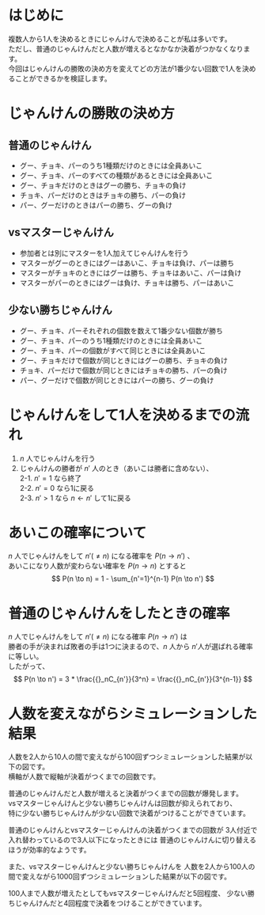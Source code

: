 <!-- じゃんけんで1人を決定する方法の比較 -->

# はじめに
複数人から1人を決めるときにじゃんけんで決めることが私は多いです。  
ただし、普通のじゃんけんだと人数が増えるとなかなか決着がつかなくなります。  
今回はじゃんけんの勝敗の決め方を変えてどの方法が1番少ない回数で1人を決めることができるかを検証します。  

# じゃんけんの勝敗の決め方
## 普通のじゃんけん
- グー、チョキ、パーのうち1種類だけのときには全員あいこ
- グー、チョキ、パーのすべての種類があるときには全員あいこ
- グー、チョキだけのときはグーの勝ち、チョキの負け
- チョキ、パーだけのときはチョキの勝ち、パーの負け
- パー、グーだけのときはパーの勝ち、グーの負け

## vsマスターじゃんけん
- 参加者とは別にマスターを1人加えてじゃんけんを行う
- マスターがグーのときにはグーはあいこ、チョキは負け、パーは勝ち
- マスターがチョキのときにはグーは勝ち、チョキはあいこ、パーは負け
- マスターがパーのときにはグーは負け、チョキは勝ち、パーはあいこ

## 少ない勝ちじゃんけん
- グー、チョキ、パーそれぞれの個数を数えて1番少ない個数が勝ち
- グー、チョキ、パーのうち1種類だけのときには全員あいこ
- グー、チョキ、パーの個数がすべて同じときには全員あいこ
- グー、チョキだけで個数が同じときにはグーの勝ち、チョキの負け
- チョキ、パーだけで個数が同じときにはチョキの勝ち、パーの負け
- パー、グーだけで個数が同じときにはパーの勝ち、グーの負け

# じゃんけんをして1人を決めるまでの流れ
1. $n$ 人でじゃんけんを行う
2. じゃんけんの勝者が $n'$ 人のとき（あいこは勝者に含めない）、  
2-1. $n' = 1$ なら終了  
2-2. $n' = 0$ なら1に戻る  
2-3. $n' > 1$ なら $n \gets n'$ して1に戻る  

# あいこの確率について
$n$ 人でじゃんけんをして $n'(\neq n)$ になる確率を $P(n \to n')$ 、  
あいこになり人数が変わらない確率を $P(n \to n)$ とすると
$$
P(n \to n) = 1 - \sum_{n'=1}^{n-1} P(n \to n')
$$

# 普通のじゃんけんをしたときの確率
$n$ 人でじゃんけんをして $n'(\neq n)$ になる確率 $P(n \to n')$ は  
勝者の手が決まれば敗者の手は1つに決まるので、$n$ 人から $n'$人が選ばれる確率に等しい。  
したがって、
$$
P(n \to n') = 3 * \frac{{}_nC_{n'}}{3^n} = \frac{{}_nC_{n'}}{3^{n-1}}
$$

# 人数を変えながらシミュレーションした結果
人数を2人から10人の間で変えながら100回ずつシミュレーションした結果が以下の図です。  
横軸が人数で縦軸が決着がつくまでの回数です。  

普通のじゃんけんだと人数が増えると決着がつくまでの回数が爆発します。  
vsマスターじゃんけんと少ない勝ちじゃんけんは回数が抑えられており、  
特に少ない勝ちじゃんけんが少ない回数で決着がつけることができています。  

普通のじゃんけんとvsマスターじゃんけんの決着がつくまでの回数が
3人付近で入れ替わっているので3人以下になったときには
普通のじゃんけんに切り替えるほうが効率的なようです。


また、vsマスターじゃんけんと少ない勝ちじゃんけんを
人数を2人から100人の間で変えながら1000回ずつシミュレーションした結果が以下の図です。

100人まで人数が増えたとしてもvsマスターじゃんけんだと5回程度、
少ない勝ちじゃんけんだと4回程度で決着をつけることができています。
